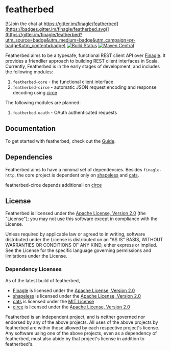 # featherbed


[![Join the chat at https://gitter.im/finagle/featherbed](https://badges.gitter.im/finagle/featherbed.svg)](https://gitter.im/finagle/featherbed?utm_source=badge&utm_medium=badge&utm_campaign=pr-badge&utm_content=badge)
[![Build Status](https://img.shields.io/travis/finagle/featherbed/master.svg)](https://travis-ci.org/finagle/featherbed)
[![Maven Central](https://img.shields.io/maven-central/v/com.github.finagle/featherbed-core_2.11.svg)](https://maven-badges.herokuapp.com/maven-central/com.github.finagle/featherbed-core_2.11)

Featherbed aims to be a typesafe, functional REST client API over [Finagle](https://github.com/twitter/finagle).
It provides a friendlier approach to building REST client interfaces in Scala.  Currently, Featherbed
is in the early stages of development, and includes the following modules:

 1. `featherbed-core` - the functional client interface
 2. `featherbed-circe` - automatic JSON request encoding and response decoding using [circe](https://github.com/travisbrown/circe)

The following modules are planned:

 1. `featherbed-oauth` - OAuth authenticated requests

## Documentation
To get started with featherbed, check out the [Guide](https://finagle.github.io/featherbed/doc/).

## Dependencies

Featherbed aims to have a minimal set of dependencies.  Besides `finagle-http`, the core project is
dependent only on [shapeless](https://github.com/milessabin/shapeless) and [cats](https://github.com/typelevel/cats).

featherbed-circe depends additionall on [circe](https://github.com/travisbrown/circe)

## License

Featherbed is licensed under the [Apache License, Version 2.0](http://www.apache.org/licenses/LICENSE-2.0)
(the "License"); you may not use this software except in compliance with the License.

Unless required by applicable law or agreed to in writing, software distributed under the License is distributed on an
"AS IS" BASIS, WITHOUT WARRANTIES OR CONDITIONS OF ANY KIND, either express or implied. See the License for the specific
language governing permissions and limitations under the License.

### Dependency Licenses

As of the latest build of featherbed,

 * [Finagle](https://github.com/twitter/finagle) is licensed under the [Apache License, Version 2.0](http://www.apache.org/licenses/LICENSE-2.0)
 * [shapeless](https://github.com/milessabin/shapeless) is licensed under the [Apache License, Version 2.0](http://www.apache.org/licenses/LICENSE-2.0)
 * [cats](https://github.com/typelevel/cats) is licensed under the [MIT License](http://opensource.org/licenses/mit-license.php)
 * [circe](https://github.com/travisbrown/circe) is licensed under the [Apache License, Version 2.0](http://www.apache.org/licenses/LICENSE-2.0)

Featherbed is an independent project, and is neither governed nor endorsed by any of the above projects.  All uses of
the above projects by featherbed are within those allowed by each respective project's license.  Any software using
one of the above projects, even as a dependency of featherbed, must also abide by that project's license in addition to
featherbed's.

